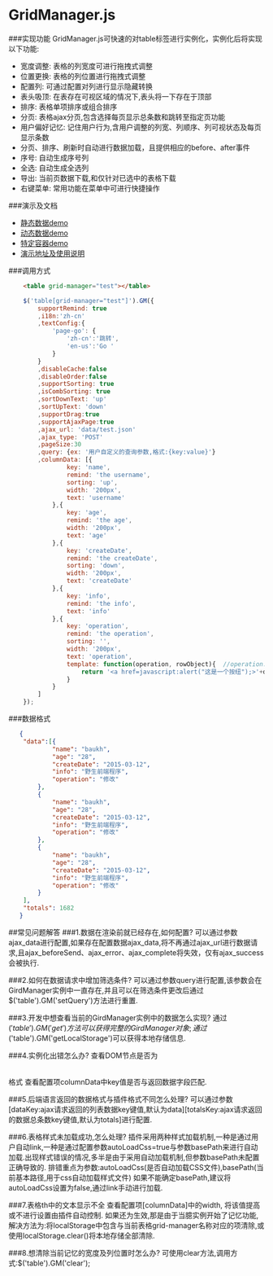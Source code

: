 # GridManager.js
###实现功能
GridManager.js可快速的对table标签进行实例化，实例化后将实现以下功能:

- 宽度调整: 表格的列宽度可进行拖拽式调整
- 位置更换: 表格的列位置进行拖拽式调整
- 配置列: 可通过配置对列进行显示隐藏转换
- 表头吸顶: 在表存在可视区域的情况下,表头将一下存在于顶部
- 排序: 表格单项排序或组合排序
- 分页: 表格ajax分页,包含选择每页显示总条数和跳转至指定页功能
- 用户偏好记忆: 记住用户行为,含用户调整的列宽、列顺序、列可视状态及每页显示条数
- 分页、排序、刷新时自动进行数据加载，且提供相应的before、after事件
- 序号: 自动生成序号列
- 全选: 自动生成全选列
- 导出: 当前页数据下载,和仅针对已选中的表格下载
- 右键菜单: 常用功能在菜单中可进行快捷操作



###演示及文档

- [静态数据demo](http://www.lovejavascript.com/plugIn/GridManager/demo1.html)
- [动态数据demo](http://www.lovejavascript.com/plugIn/GridManager/demo2.html)
- [特定容器demo](http://www.lovejavascript.com/plugIn/GridManager/demo3.html)
- [演示地址及使用说明](http://www.lovejavascript.com/#!plugIn/GridManager/index.html)

###调用方式
```html
    <table grid-manager="test"></table>
```
```javascript
	$('table[grid-manager="test"]').GM({
        supportRemind: true
        ,i18n:'zh-cn'
        ,textConfig:{
            'page-go': {
                'zh-cn':'跳转',
                'en-us':'Go '
            }
        }
        ,disableCache:false
        ,disableOrder:false
        ,supportSorting: true
        ,isCombSorting: true
        ,sortDownText: 'up'
        ,sortUpText: 'down'
        ,supportDrag:true
        ,supportAjaxPage:true
        ,ajax_url: 'data/test.json'
        ,ajax_type: 'POST'
        ,pageSize:30
        ,query: {ex: '用户自定义的查询参数,格式:{key:value}'}
        ,columnData: [{
                key: 'name',
                remind: 'the username',
                sorting: 'up',
                width: '200px',
                text: 'username'
            },{
                key: 'age',
                remind: 'the age',
                width: '200px',
                text: 'age'
            },{
                key: 'createDate',
                remind: 'the createDate',
                sorting: 'down',
                width: '200px',
                text: 'createDate'
            },{
                key: 'info',
                remind: 'the info',
                text: 'info'
            },{
                key: 'operation',
                remind: 'the operation',
                sorting: '',
                width: '200px',
                text: 'operation',
                template: function(operation, rowObject){  //operation:当前key所对应的单条数据；rowObject：单个一行完整数据
                    return '<a href=javascript:alert("这是一个按纽");>'+operation+'</a>';
                }
            }
        ]
    });
```
###数据格式
```JSON
   {
   	"data":[{
   			"name": "baukh",
   			"age": "28",
   			"createDate": "2015-03-12",
   			"info": "野生前端程序",
   			"operation": "修改"
   		},
   		{
   			"name": "baukh",
   			"age": "28",
   			"createDate": "2015-03-12",
   			"info": "野生前端程序",
   			"operation": "修改"
   		},
   		{
   			"name": "baukh",
   			"age": "28",
   			"createDate": "2015-03-12",
   			"info": "野生前端程序",
   			"operation": "修改"
   		}
   	],
   	"totals": 1682
   }
```
##常见问题解答
###1.数据在渲染前就已经存在,如何配置?
    可以通过参数ajax_data进行配置,如果存在配置数据ajax_data,将不再通过ajax_url进行数据请求,且ajax_beforeSend、ajax_error、ajax_complete将失效，仅有ajax_success会被执行.

###2.如何在数据请求中增加筛选条件?
    可以通过参数query进行配置,该参数会在GirdManager实例中一直存在,并且可以在筛选条件更改后通过$('table').GM('setQuery')方法进行重置.

###3.开发中想查看当前的GirdManager实例中的数据怎么实现?
    通过$('table').GM('get')方法可以获得完整的GirdManager对象;通过$('table').GM('getLocalStorage')可以获得本地存储信息.

###4.实例化出错怎么办?
    查看DOM节点是否为<table grid-manager="test"></table>格式
    查看配置项columnData中key值是否与返回数据字段匹配.

###5.后端语言返回的数据格式与插件格式不同怎么处理?
    可以通过参数[dataKey:ajax请求返回的列表数据key键值,默认为data][totalsKey:ajax请求返回的数据总条数key键值,默认为totals]进行配置.

###6.表格样式未加载成功,怎么处理?
    插件采用两种样式加载机制,一种是通过用户自动link,一种是通过配置参数autoLoadCss=true与参数basePath来进行自动加载.出现样式错误的情况,多半是由于采用自动加载机制,但参数basePath未配置正确导致的.
    排错重点为参数:autoLoadCss(是否自动加载CSS文件),basePath(当前基本路径,用于css自动加载样式文件)
    如果不能确定basePath,建议将autoLoadCss设置为false,通过link手动进行加载.

###7.表格th中的文本显示不全
    查看配置项[columnData]中的width, 将该值提高或不进行设置由插件自动控制. 如果还为生效,那是由于当臆实例开始了记忆功能,解决方法为:将localStorage中包含与当前表格grid-manager名称对应的项清除,或使用localStorage.clear()将本地存储全部清除.

###8.想清除当前记忆的宽度及列位置时怎么办?
    可使用clear方法,调用方式:$('table').GM('clear');





